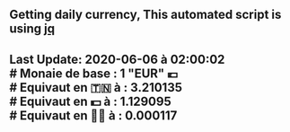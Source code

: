 ## Getting daily currency, This automated script is using [jq](https://stedolan.github.io/jq/)
## Last Update:  2020-06-06 à 02:00:02 </br># Monaie de base : 1 "EUR" 💶 </br> # Equivaut en 🇹🇳 à :  3.210135 </br> # Equivaut en 💵 à : 1.129095</br> # Equivaut en 🐱‍💻 à :  0.000117
